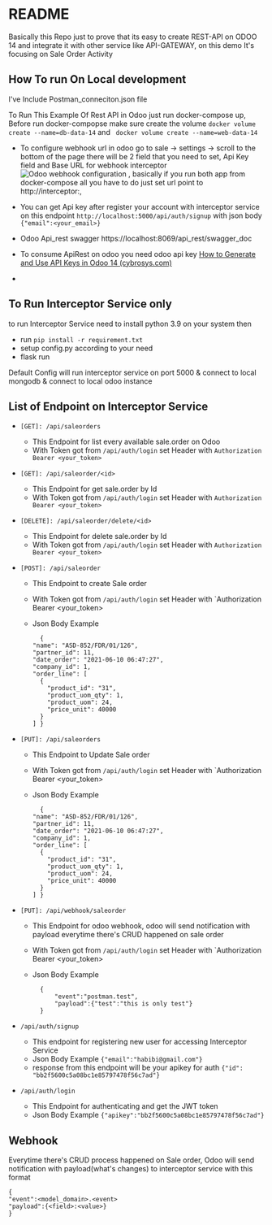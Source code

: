 
# README
Basically this Repo just to prove that its easy to create REST-API on ODOO 14  and integrate it with other service like API-GATEWAY, on this demo It's focusing on Sale Order Activity 

## How To run On Local development
I've Include Postman_conneciton.json file 

To Run This Example Of Rest API in  Odoo just run docker-compose up, Before run docker-compopse make sure create the volume
` docker volume create --name=db-data-14 ` and ` docker volume create --name=web-data-14`

* To configure webhook url in odoo go to sale -> settings -> scroll to the bottom of the page there will be 2 field that you need to set, Api Key field and Base URL for webhook interceptor ![Odoo webhook configuration](https://i.imgur.com/yooOc9R.png) , basically if you run both app from docker-compose all you have to do just set url point to http://interceptor:<port>, 
* You can get Api key after register your account with interceptor service on this endpoint `http://localhost:5000/api/auth/signup` with json body `{"email":<your_email>}`

* Odoo Api_rest swagger https://localhost:8069/api_rest/swagger_doc
* To consume ApiRest on odoo you need odoo api key [How to Generate and Use API Keys in Odoo 14 (cybrosys.com)](https://www.cybrosys.com/blog/generate-and-use-api-keys-odoo-14)
* 

## To Run Interceptor Service only
to run Interceptor Service need to install python 3.9 on your system then
* run `pip install -r requirement.txt`
* setup config.py according to your need
* flask run

Default Config will run interceptor service on port 5000 &  connect to local mongodb & connect to local odoo instance 

## List of Endpoint on Interceptor Service 
* `[GET]: /api/saleorders`
	* This Endpoint for list every available sale.order on Odoo
	* With Token  got from `/api/auth/login` set Header with `Authorization Bearer <your_token>`
* `[GET]: /api/saleorder/<id>`
	* 	This Endpoint for get sale.order by Id 
	* With Token  got from `/api/auth/login` set Header with `Authorization Bearer <your_token>`
* `[DELETE]: /api/saleorder/delete/<id>`
	* 	This Endpoint for delete sale.order by Id 
	* With Token  got from `/api/auth/login` set Header with `Authorization Bearer <your_token>`
* `[POST]: /api/saleorder`
	* This Endpoint to create Sale order
	* With Token  got from `/api/auth/login` set Header with `Authorization Bearer <your_token>
	* Json Body Example 

	        {
	      "name": "ASD-852/FDR/01/126",
	      "partner_id": 11,
	      "date_order": "2021-06-10 06:47:27",
	      "company_id": 1,
	      "order_line": [
	        {
	          "product_id": "31",
	          "product_uom_qty": 1,
	          "product_uom": 24,
	          "price_unit": 40000
	        }
	      ] }
* `[PUT]: /api/saleorders`
	* This Endpoint to Update Sale order
	* With Token  got from `/api/auth/login` set Header with `Authorization Bearer <your_token>
	* Json Body Example 

	        {
	      "name": "ASD-852/FDR/01/126",
	      "partner_id": 11,
	      "date_order": "2021-06-10 06:47:27",
	      "company_id": 1,
	      "order_line": [
	        {
	          "product_id": "31",
	          "product_uom_qty": 1,
	          "product_uom": 24,
	          "price_unit": 40000
	        }
	      ] }

* `[PUT]: /api/webhook/saleorder`
	* This Endpoint for odoo webhook, odoo will send notification with payload everytime there's CRUD happened on sale order
	* With Token  got from `/api/auth/login` set Header with `Authorization Bearer <your_token>
	* Json Body Example 

	        {
				"event":"postman.test",
				"payload":{"test":"this is only test"}
			}

* `/api/auth/signup`
	* This endpoint for registering new user for accessing Interceptor Service
	* Json Body Example	`{"email":"habibi@gmail.com"}`
	* response from this endpoint will be your apikey for auth `{"id": "bb2f5600c5a08bc1e85797478f56c7ad"}`

* `/api/auth/login`
	* This Endpoint for authenticating and get the JWT token
	* Json Body Example `{"apikey":"bb2f5600c5a08bc1e85797478f56c7ad"}`

## Webhook
Everytime there's CRUD process happened on Sale order, Odoo will send notification with payload(what's changes) to interceptor service with this format

    {
    "event":<model_domain>.<event>
    "payload":{<field>:<value>}
    }

